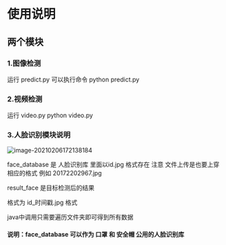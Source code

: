 # 使用说明

## 两个模块

### 1.图像检测

运行  predict.py  可以执行命令   python predict.py

### 2.视频检测

运行 video.py     python video.py

### 3.人脸识别模块说明

![image-20210206172138184](C:\Users\Malb\AppData\Roaming\Typora\typora-user-images\image-20210206172138184.png)

face_database  是 人脸识别库  里面以id.jpg 格式存在    注意 文件上传是也要上穿相应的格式   例如 20172202967.jpg

result_face 是目标检测后的结果

格式为   id_时间戳.jpg 格式

java中调用只需要遍历文件夹即可得到所有数据

#### 说明：face_database 可以作为  口罩 和 安全帽 公用的人脸识别库  